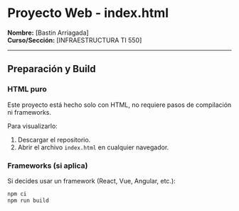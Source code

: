 # Proyecto Web - index.html

**Nombre:** [Bastin Arriagada]  
**Curso/Sección:** [INFRAESTRUCTURA TI 550]  

---

## Preparación y Build

### HTML puro
Este proyecto está hecho solo con HTML, no requiere pasos de compilación ni frameworks.

Para visualizarlo:
1. Descargar el repositorio.
2. Abrir el archivo `index.html` en cualquier navegador.

### Frameworks (si aplica)
Si decides usar un framework (React, Vue, Angular, etc.):

```bash
npm ci
npm run build
